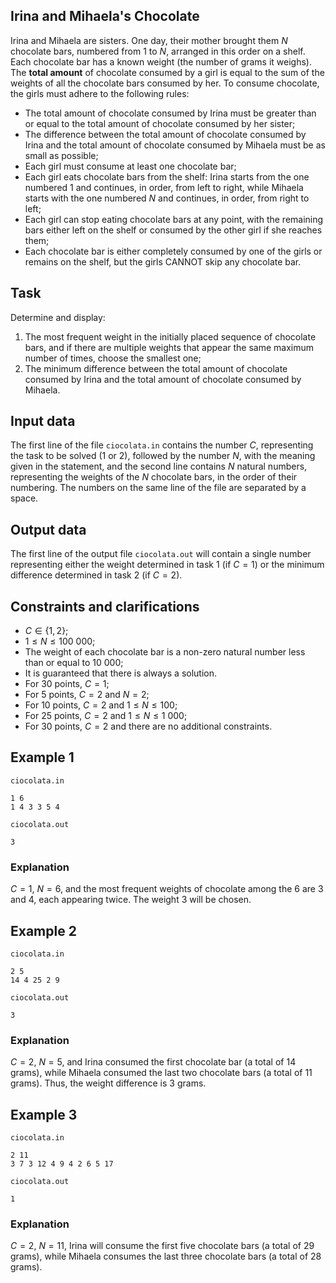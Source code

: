 ## Irina and Mihaela's Chocolate

Irina and Mihaela are sisters. One day, their mother brought them $N$ chocolate bars, numbered from $1$ to $N$, arranged in this order on a shelf. Each chocolate bar has a known weight (the number of grams it weighs). The **total amount** of chocolate consumed by a girl is equal to the sum of the weights of all the chocolate bars consumed by her. To consume chocolate, the girls must adhere to the following rules:

* The total amount of chocolate consumed by Irina must be greater than or equal to the total amount of chocolate consumed by her sister;
* The difference between the total amount of chocolate consumed by Irina and the total amount of chocolate consumed by Mihaela must be as small as possible;
* Each girl must consume at least one chocolate bar;
* Each girl eats chocolate bars from the shelf: Irina starts from the one numbered $1$ and continues, in order, from left to right, while Mihaela starts with the one numbered $N$ and continues, in order, from right to left;
* Each girl can stop eating chocolate bars at any point, with the remaining bars either left on the shelf or consumed by the other girl if she reaches them;
* Each chocolate bar is either completely consumed by one of the girls or remains on the shelf, but the girls CANNOT skip any chocolate bar.

## Task
Determine and display:
1. The most frequent weight in the initially placed sequence of chocolate bars, and if there are multiple weights that appear the same maximum number of times, choose the smallest one;
2. The minimum difference between the total amount of chocolate consumed by Irina and the total amount of chocolate consumed by Mihaela.

## Input data

The first line of the file `ciocolata.in` contains the number $C$, representing the task to be solved ($1$ or $2$), followed by the number $N$, with the meaning given in the statement, and the second line contains $N$ natural numbers, representing the weights of the $N$ chocolate bars, in the order of their numbering. The numbers on the same line of the file are separated by a space.

## Output data

The first line of the output file `ciocolata.out` will contain a single number representing either the weight determined in task $1$ (if $C = 1$) or the minimum difference determined in task $2$ (if $C = 2$).

## Constraints and clarifications

* $C \in \{1, 2\}$;
* $1 \leq N \leq 100 \ 000$;
* The weight of each chocolate bar is a non-zero natural number less than or equal to $10 \ 000$;
* It is guaranteed that there is always a solution.
* For $30$ points, $C = 1$;
* For $5$ points, $C = 2$ and $N = 2$;
* For $10$ points, $C = 2$ and $1 \leq N \leq 100$;
* For $25$ points, $C = 2$ and $1 \leq N \leq 1 \ 000$;
* For $30$ points, $C = 2$ and there are no additional constraints.

## Example 1

`ciocolata.in`
```
1 6
1 4 3 3 5 4
```

`ciocolata.out`
```
3
```

### Explanation

$C = 1$, $N = 6$, and the most frequent weights of chocolate among the $6$ are $3$ and $4$, each appearing twice. The weight $3$ will be chosen.

## Example 2

`ciocolata.in`
```
2 5
14 4 25 2 9
```

`ciocolata.out`
```
3
```

### Explanation

$C = 2$, $N = 5$, and Irina consumed the first chocolate bar (a total of $14$ grams), while Mihaela consumed the last two chocolate bars (a total of $11$ grams). Thus, the weight difference is $3$ grams.

## Example 3

`ciocolata.in`
```
2 11
3 7 3 12 4 9 4 2 6 5 17
```

`ciocolata.out`
```
1
```

### Explanation

$C = 2$, $N = 11$, Irina will consume the first five chocolate bars (a total of $29$ grams), while Mihaela consumes the last three chocolate bars (a total of $28$ grams).